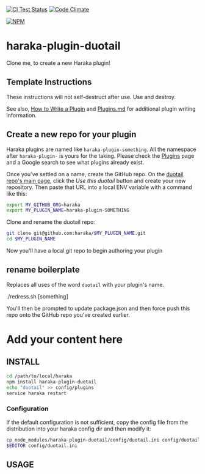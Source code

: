[![CI Test Status][ci-img]][ci-url]
[![Code Climate][clim-img]][clim-url]

[![NPM][npm-img]][npm-url]

# haraka-plugin-duotail

Clone me, to create a new Haraka plugin!

## Template Instructions

These instructions will not self-destruct after use. Use and destroy.

See also, [How to Write a Plugin](https://github.com/haraka/Haraka/wiki/Write-a-Plugin) and [Plugins.md](https://github.com/haraka/Haraka/blob/master/docs/Plugins.md) for additional plugin writing information.

## Create a new repo for your plugin

Haraka plugins are named like `haraka-plugin-something`. All the namespace after `haraka-plugin-` is yours for the taking. Please check the [Plugins](https://github.com/haraka/Haraka/blob/master/Plugins.md) page and a Google search to see what plugins already exist.

Once you've settled on a name, create the GitHub repo. On the [duotail repo's main page](https://github.com/haraka/haraka-plugin-duotail), click the _Use this duotail_ button and create your new repository. Then paste that URL into a local ENV variable with a command like this:

```sh
export MY_GITHUB_ORG=haraka
export MY_PLUGIN_NAME=haraka-plugin-SOMETHING
```

Clone and rename the duotail repo:

```sh
git clone git@github.com:haraka/$MY_PLUGIN_NAME.git
cd $MY_PLUGIN_NAME
```

Now you'll have a local git repo to begin authoring your plugin

## rename boilerplate

Replaces all uses of the word `duotail` with your plugin's name.

./redress.sh [something]

You'll then be prompted to update package.json and then force push this repo onto the GitHub repo you've created earlier.

# Add your content here

## INSTALL

```sh
cd /path/to/local/haraka
npm install haraka-plugin-duotail
echo "duotail" >> config/plugins
service haraka restart
```

### Configuration

If the default configuration is not sufficient, copy the config file from the distribution into your haraka config dir and then modify it:

```sh
cp node_modules/haraka-plugin-duotail/config/duotail.ini config/duotail.ini
$EDITOR config/duotail.ini
```

## USAGE

<!-- leave these buried at the bottom of the document -->

[ci-img]: https://github.com/haraka/haraka-plugin-duotail/actions/workflows/ci.yml/badge.svg
[ci-url]: https://github.com/haraka/haraka-plugin-duotail/actions/workflows/ci.yml
[clim-img]: https://codeclimate.com/github/haraka/haraka-plugin-duotail/badges/gpa.svg
[clim-url]: https://codeclimate.com/github/haraka/haraka-plugin-duotail
[npm-img]: https://nodei.co/npm/haraka-plugin-duotail.png
[npm-url]: https://www.npmjs.com/package/haraka-plugin-duotail
